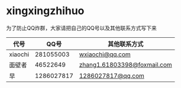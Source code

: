 # xingxingzhihuo
为了防止QQ炸群，大家请把自己的QQ号以及其他联系方式写下来

|  代号    | QQ号      |其他联系方式    |
|---------|-----------|---------------|
| xiaochi |281055003  |wxiaochi@qq.com|
| 面壁者  |46522649   |zhang1.61803398@foxmail.com|
|  早     |1286027817  |1286027817@qq.com|
